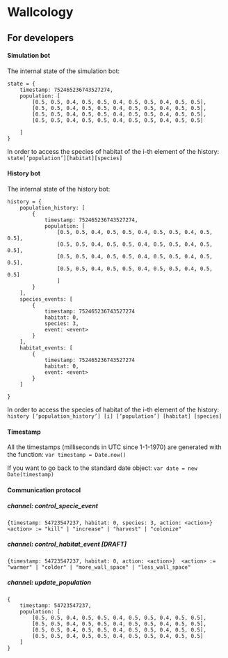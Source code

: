 # Wallcology

## For developers

#### Simulation bot

The internal state of the simulation bot:

```
state = {
	timestamp: 752465236743527274,
	population: [
		[0.5, 0.5, 0.4, 0.5, 0.5, 0.4, 0.5, 0.5, 0.4, 0.5, 0.5],
		[0.5, 0.5, 0.4, 0.5, 0.5, 0.4, 0.5, 0.5, 0.4, 0.5, 0.5],
		[0.5, 0.5, 0.4, 0.5, 0.5, 0.4, 0.5, 0.5, 0.4, 0.5, 0.5],
		[0.5, 0.5, 0.4, 0.5, 0.5, 0.4, 0.5, 0.5, 0.4, 0.5, 0.5]

	]
}
```
In order to access the species of habitat of the i-th element of the history:
`state[‘population’][habitat][species]`

#### History bot

The internal state of the history bot:
```
history = {
	population_history: [
		{
			timestamp: 752465236743527274,
			population: [
				[0.5, 0.5, 0.4, 0.5, 0.5, 0.4, 0.5, 0.5, 0.4, 0.5, 0.5],
				[0.5, 0.5, 0.4, 0.5, 0.5, 0.4, 0.5, 0.5, 0.4, 0.5, 0.5],
				[0.5, 0.5, 0.4, 0.5, 0.5, 0.4, 0.5, 0.5, 0.4, 0.5, 0.5],
				[0.5, 0.5, 0.4, 0.5, 0.5, 0.4, 0.5, 0.5, 0.4, 0.5, 0.5]
				]
		}
	],
	species_events: [
		{
			timestamp: 752465236743527274
			habitat: 0,
			species: 3,
			event: <event>
		}
	],
	habitat_events: [
		{
			timestamp: 752465236743527274
			habitat: 0,
			event: <event>
		}
	]

}
```

In order to access the species of habitat of the i-th element of the history:
`history [‘population_history’] [i] [‘population’] [habitat] [species]`

#### Timestamp

All the timestamps (milliseconds in UTC since 1-1-1970) are generated with the function:
`var timestamp = Date.now()`

If you want to go back to the standard date object:
`var date = new Date(timestamp)`

#### Communication protocol

##### channel: control_specie_event
`{timestamp: 54723547237, habitat: 0, species: 3, action: <action>} <action> := "kill" | "increase" | "harvest" | "colonize"`

##### channel: control_habitat_event	[DRAFT]
`{timestamp: 54723547237, habitat: 0, action: <action>}  <action> := "warmer" | "colder" | "more_wall_space" | "less_wall_space"`

##### channel: update_population
```
{
	timestamp: 54723547237,
	population: [
		[0.5, 0.5, 0.4, 0.5, 0.5, 0.4, 0.5, 0.5, 0.4, 0.5, 0.5],
		[0.5, 0.5, 0.4, 0.5, 0.5, 0.4, 0.5, 0.5, 0.4, 0.5, 0.5],
		[0.5, 0.5, 0.4, 0.5, 0.5, 0.4, 0.5, 0.5, 0.4, 0.5, 0.5],
		[0.5, 0.5, 0.4, 0.5, 0.5, 0.4, 0.5, 0.5, 0.4, 0.5, 0.5]
	]
}
```


